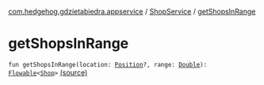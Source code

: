 [com.hedgehog.gdzietabiedra.appservice](../index.md) / [ShopService](index.md) / [getShopsInRange](./get-shops-in-range.md)

# getShopsInRange

`fun getShopsInRange(location: `[`Position`](../../com.github.asvid.biedra.domain/-position/index.md)`?, range: `[`Double`](https://kotlinlang.org/api/latest/jvm/stdlib/kotlin/-double/index.html)`): `[`Flowable`](http://reactivex.io/RxJava/javadoc/io/reactivex/Flowable.html)`<`[`Shop`](../../com.hedgehog.gdzietabiedra.domain/-shop/index.md)`>` [(source)](https://github.com/asvid/GdzieTaBiedra/tree/master/app/src/main/java/com/hedgehog/gdzietabiedra/appservice/ShopService.kt#L22)